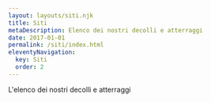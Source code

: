 ```yaml
---
layout: layouts/siti.njk
title: Siti
metaDescription: Elenco dei nostri decolli e atterraggi
date: 2017-01-01
permalink: /siti/index.html
eleventyNavigation:
  key: Siti
  order: 2
---
```


L'elenco dei nostri decolli e atterraggi